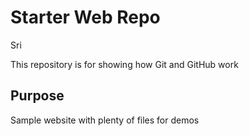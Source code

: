 # Starter Web Repo

Sri



This repository is for showing how Git and GitHub work

## Purpose

Sample website with plenty of files for demos